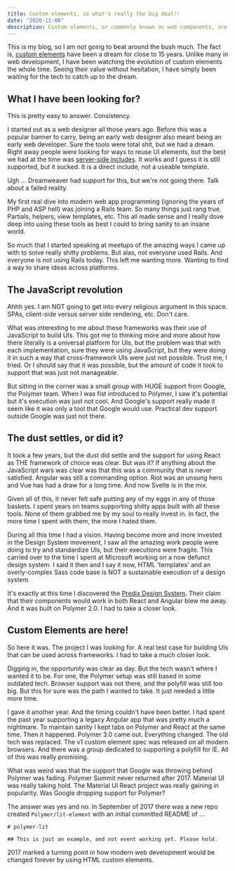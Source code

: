 ```yaml
---
title: Custom elements, so what's really the big deal?!
date: "2020-11-06"
description: Custom elements, or commonly known as web components, are all the rage and new hotness. But why? Why now? And, how does this change everything?
---
```


This is my blog, so I am not going to beat around the bush much. The fact is, [custom elements](https://developer.mozilla.org/en-US/docs/Web/Web_Components/Using_custom_elements) have been a dream for close to 15 years. Unlike many in web development, I have been watching the evolution of custom elements the whole time. Seeing their value without hesitation, I have simply been waiting for the tech to catch up to the dream.

## What I have been looking for?

This is pretty easy to answer. Consistency.

I started out as a web designer all those years ago. Before this was a popular banner to carry, being an early web designer also meant being an early web developer. Sure the tools were total shit, but we had a dream. Right away people were looking for ways to reuse UI elements, but the best we had at the time was [server-side includes](http://httpd.apache.org/docs/2.2/howto/ssi.html). It works and I guess it is still supported, but it sucked. It is a direct include, not a useable template.

Ugh ... Dreamweaver had support for this, but we're not going there. Talk about a failed reality.

My first real dive into modern web app programming (ignoring the years of PHP and ASP hell) was joining a Rails team. So many things just rang true. Partials, helpers, view templates, etc. This all made sense and I really dove deep into using these tools as best I could to bring sanity to an insane world.

So much that I started speaking at meetups of the amazing ways I came up with to solve really shitty problems. But alas, not everyone used Rails. And everyone is not using Rails today. This left me wanting more. Wanting to find a way to share ideas across platforms.

## The JavaScript revolution

Ahhh yes. I am NOT going to get into every religious argument in this space. SPAs, client-side versus server side rendering, etc. Don't care.

What was interesting to me about these frameworks was their use of JavaScript to build UIs. This got me to thinking more and more about how there literally is a universal platform for UIs, but the problem was that with each implementation, sure they were using JavaScript, but they were doing it in such a way that cross-framework UIs were just not possible. Trust me, I tried. Or I should say that it was possible, but the amount of code it took to support that was just not manageable.

But sitting in the corner was a small group with HUGE support from Google, the Polymer team. When I was fist introduced to Polymer, I saw it's potential but it's execution was just not cool. And Google's support really made it seem like it was only a tool that Google would use. Practical dev support outside Google was just not there.

## The dust settles, or did it?

It took a few years, but the dust did settle and the support for using React as THE framework of choice was clear. But was it? If anything about the JavaScript wars was clear was that this was a community that is never satisfied. Angular was still a commanding option. Riot was an unsung hero and Vue has had a draw for a long time. And now Svelte is in the mix.

Given all of this, it never felt safe putting any of my eggs in any of those baskets. I spent years on teams supporting shitty apps built with all these tools. None of them grabbed me by my soul to really invest in. In fact, the more time I spent with them, the more I hated them.

During all this time I had a vision. Having become more and more invested in the Design System movement, I saw all the amazing work people were doing to try and standardize UIs, but their executions were fragile. This carried over to the time I spent at Microsoft working on a now defunct design system. I said it then and I say it now, HTML 'templates' and an overly-complex Sass code base is NOT a sustainable execution of a design system.

It's exactly at this time I discovered the [Predix Design System](https://www.predix-ui.com/#/home). Their claim that their components would work in both React and Angular blew me away. And it was built on Polymer 2.0. I had to take a closer look.

## Custom Elements are here!

So here it was. The project I was looking for. A real test case for building UIs that can be used across frameworks. I had to take a much closer look.

Digging in, the opportunity was clear as day. But the tech wasn't where I wanted it to be. For one, the Polymer setup was still based in some outdated tech. Browser support was not there, and the polyfill was still too big. But this for sure was the path I wanted to take. It just needed a little more time.

I gave it another year. And the timing couldn't have been better. I had spent the past year supporting a legacy Angular app that was pretty much a nightmare. To maintain sanity I kept tabs on Polymer and React at the same time. Then it happened. Polymer 3.0 came out. Everything changed. The old tech was replaced. The v1 custom element spec was released on all modern browsers. And there was a group dedicated to supporting a polyfill for IE. All of this was really promising.

What was weird was that the support that Google was throwing behind Polymer was fading. Polymer Summit never returned after 2017. Material UI was really taking hold. The Material UI React project was really gaining in popularity. Was Google dropping support for Polymer?

The answer was yes and no. In September of 2017 there was a new repo created `Polymer/lit-element` with an initial committed README of ...

```
# polymer-lit

## This is just an example, and not event working yet. Please hold.
```

2017 marked a turning point in how modern web development would be changed forever by using HTML custom elements.
